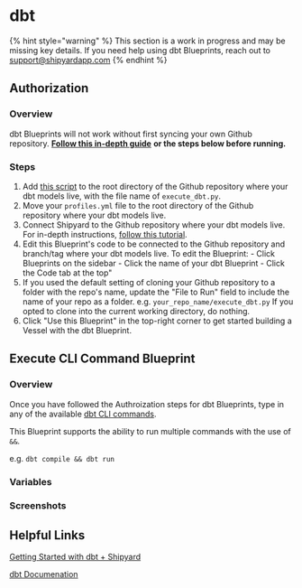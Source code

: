 # dbt



{% hint style="warning" %}
This section is a work in progress and may be missing key details. If you need help using dbt Blueprints, reach out to support@shipyardapp.com
{% endhint %}

## Authorization

### Overview

dbt Blueprints will not work without first syncing your own Github repository. [**Follow this in-depth guide**](https://www.shipyardapp.com/blog/deploying-dbt-in-the-cloud) **or the steps below before running.**

### **Steps**

1. Add [this script](https://github.com/shipyardapp/dbt-tutorial/blob/main/execute_dbt.py) to the root directory of the Github repository where your dbt models live, with the file name of `execute_dbt.py`. 
2. Move your `profiles.yml` file to the root directory of the Github repository where your dbt models live. 
3. Connect Shipyard to the Github repository where your dbt models live. For in-depth instructions, [follow this tutorial](https://www.shipyardapp.com/blog/automate-deployment-github-code/). 
4. Edit this Blueprint's code to be connected to the Github repository and branch/tag where your dbt models live.  To edit the Blueprint: - Click Blueprints on the sidebar - Click the name of your dbt Blueprint - Click the Code tab at the top" 
5. If you used the default setting of cloning your Github repository to a folder with the repo's name, update the "File to Run" field to include the name of your repo as a folder. e.g. `your_repo_name/execute_dbt.py`   If you opted to clone into the current working directory, do nothing. 
6. Click "Use this Blueprint" in the top-right corner to get started building a Vessel with the dbt Blueprint.

## Execute CLI Command Blueprint

### Overview

Once you have followed the Authroization steps for dbt Blueprints, type in any of the available [dbt CLI commands](https://docs.getdbt.com/reference/dbt-commands/).

This Blueprint supports the ability to run multiple commands with the use of `&&`.

e.g. `dbt compile && dbt run`

### Variables

### Screenshots

## Helpful Links

[Getting Started with dbt + Shipyard](https://www.shipyardapp.com/blog/deploying-dbt-in-the-cloud/)

[dbt Documenation](https://docs.getdbt.com/)

